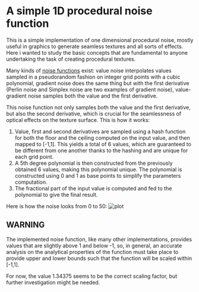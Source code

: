 # A simple 1D procedural noise function

This is a simple implementation of one dimensional procedural noise, mostly useful in graphics to generate seamless textures and all sorts of effects. Here i wanted to study the basic concepts that are fundamental to anyone undertaking the task of creating procedural textures.

Many kinds of [noise functions](https://physbam.stanford.edu/cs448x/old/Procedural_Noise(2f)Categories.html) exist: value noise interpolates values sampled in a pseudorandom fashion on integer grid points with a cubic polynomial, gradient noise does the same thing but with the first derivative (Perlin noise and Simplex noise are two examples of gradient noise), value-gradient noise samples both the value and the first derivative.

This noise function not only samples both the value and the first derivative, but also the second derivative, which is crucial for the seamlessness of optical effects on the texture surface. This is how it works:

1. Value, first and second derivatives are sampled using a hash function for both the floor and the ceiling computed on the input value, and then mapped to [-1,1]. This yields a total of 6 values, which are guaranteed to be different from one another thanks to the hashing and are unique for each grid point.
2. A 5th degree polynomial is then constructed from the previously obtained 6 values, making this polynomial unique. The polynomial is constructed using 0 and 1 as base points to simplify the parameters computation.
3. The fractional part of the input value is computed and fed to the polynomial to give the final result.

Here is how the noise looks from 0 to 50:
![plot](https://github.com/FrancescoBurgaletta/Noise1D/assets/143550199/c45c1678-6b75-4a00-9cd7-aa7fa5b3c798)

<!--![plot](https://github.com/FrancescoBurgaletta/Noise1D/assets/143550199/a11301f4-de90-432f-97e4-f805eaf56040)-->

## WARNING
The implemented noise function, like many other implementations, provides values that are slightly above 1 and below -1, so, in general, an accurate analysis on the analytical properties of the function must take place to provide upper and lower bounds such that the function will be scaled within [-1,1].

For now, the value 1.34375 seems to be the correct scaling factor, but further investigation might be needed.
